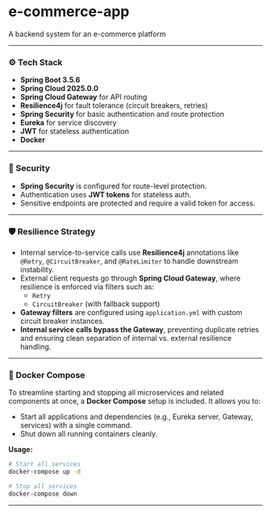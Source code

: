 # e-commerce-app

A backend system for an e-commerce platform

---

### ⚙️ Tech Stack

- **Spring Boot 3.5.6**
- **Spring Cloud 2025.0.0**
- **Spring Cloud Gateway** for API routing
- **Resilience4j** for fault tolerance (circuit breakers, retries)
- **Spring Security** for basic authentication and route protection
- **Eureka** for service discovery
- **JWT** for stateless authentication
- **Docker**

---

### 🔐 Security

- **Spring Security** is configured for route-level protection.
- Authentication uses **JWT tokens** for stateless auth.
- Sensitive endpoints are protected and require a valid token for access.

---

### 🛡️ Resilience Strategy

- Internal service-to-service calls use **Resilience4j** annotations like `@Retry`, `@CircuitBreaker`, and `@RateLimiter` to handle downstream instability.
- External client requests go through **Spring Cloud Gateway**, where resilience is enforced via filters such as:
  - `Retry`
  - `CircuitBreaker` (with fallback support)
- **Gateway filters** are configured using `application.yml` with custom circuit breaker instances.
- **Internal service calls bypass the Gateway**, preventing duplicate retries and ensuring clean separation of internal vs. external resilience handling.

---

### 🐳 Docker Compose

To streamline starting and stopping all microservices and related components at once, a **Docker Compose** setup is included. It allows you to:

- Start all applications and dependencies (e.g., Eureka server, Gateway, services) with a single command.
- Shut down all running containers cleanly.

**Usage:**

```bash
# Start all services
docker-compose up -d

# Stop all services
docker-compose down
```
---